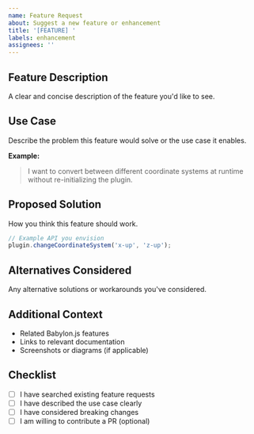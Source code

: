 ```yaml
---
name: Feature Request
about: Suggest a new feature or enhancement
title: '[FEATURE] '
labels: enhancement
assignees: ''
---
```


## Feature Description

A clear and concise description of the feature you'd like to see.

## Use Case

Describe the problem this feature would solve or the use case it enables.

**Example:**
> I want to convert between different coordinate systems at runtime without re-initializing the plugin.

## Proposed Solution

How you think this feature should work.

```typescript
// Example API you envision
plugin.changeCoordinateSystem('x-up', 'z-up');
```

## Alternatives Considered

Any alternative solutions or workarounds you've considered.

## Additional Context

- Related Babylon.js features
- Links to relevant documentation
- Screenshots or diagrams (if applicable)

## Checklist

- [ ] I have searched existing feature requests
- [ ] I have described the use case clearly
- [ ] I have considered breaking changes
- [ ] I am willing to contribute a PR (optional)
